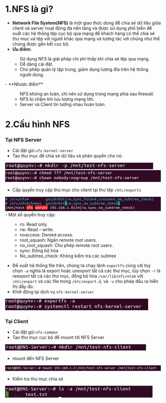 # 1.NFS là gì?

- **Network File System(NFS)** là một giao thức dùng để chia sẻ dữ liệu giữa client và server hoạt động đa nền tảng và được sử dụng phổ biến để xuất các hệ thống tệp cục bộ qua mạng để khách hàng có thể chia sẻ thư mục và tệp với người khác qua mạng và tương tác với chúng như thể chúng được gắn kết cục bộ.
- **Ưu điểm:**
<ul>
  <ul> Sử dụng NFS là giải pháp chi phí thấp khi chia sẻ tệp qua mạng.
  <li> Dễ dàng cài đặt.
  <li> Cho phép quản lý tập trung, giảm dụng lượng đĩa trên hệ thống người dùng.
  </ul>
</ul>
- **Nhược điểm**
<ul>
  <ul> NFS không an toàn, chỉ nên sử dụng trong mạng phía sau firewall.
  <li> NFS bị chậm khi lưu lượng mạng lớn.
  <li> Server và Client tin tưởng nhau hoàn toàn.
  </ul>
</ul>

# 2.Cấu hình NFS

### Tại NFS Server

- Cài đặt gói `nfs-kernel-server`
- Tạo thư mục để chia sẻ dữ liệu và phân quyền cho nó.

<img src="https://github.com/lean15998/Linux/blob/main/images/25.01.PNG">

<img src="https://github.com/lean15998/Linux/blob/main/images/25.02.PNG">
 
 
- Cấp quyền truy cập thư mục cho client tại thư tệp `/etc/exports`

<img src="https://github.com/lean15998/Linux/blob/main/images/25.03.PNG">
<br>
- Một số quyền truy cập:

<ul>
  <ul> 
  <li> ro: Read only.
  <li> rw: Read – write.
  <li> noaccess: Denied access.
  <li> root_squash: Ngăn remote root users.
  <li> no_root_squash: Cho phép remote root users.
  <li> sync: Đồng bộ hóa
  <li> No_subtree_check: Không kiểm tra các subtree
 </ul>
</ul>

- Để xuất hệ thống file trên, chúng ta chạy lệnh `exportfs` cùng với tùy chọn `-a` nghĩa là export hoặc unexport tất cả các thư mục, tùy chọn `-r` là reexport tất cả các thư mục, đồng bộ hóa `/var/lib/nfs/etab` với `/etc/export` và các file trong `/etc/export.d`, và `-v` cho phép đầu ra hiển thị đầy đủ.
- Khởi động lại dịch vụ `nfs-kernel-server`

 <img src="https://github.com/lean15998/Linux/blob/main/images/25.04.PNG">

 
### Tại Client

- Cài đặt gói `nfs-common`
- Tạo thư mục cục bộ để mount tới NFS Server

<img src="https://github.com/lean15998/Linux/blob/main/images/25.05.PNG">


- mount đến NFS Server

<img src="https://github.com/lean15998/Linux/blob/main/images/25.06.PNG">


- Kiểm tra thư mục chia sẻ


<img src="https://github.com/lean15998/Linux/blob/main/images/25.07.PNG">
